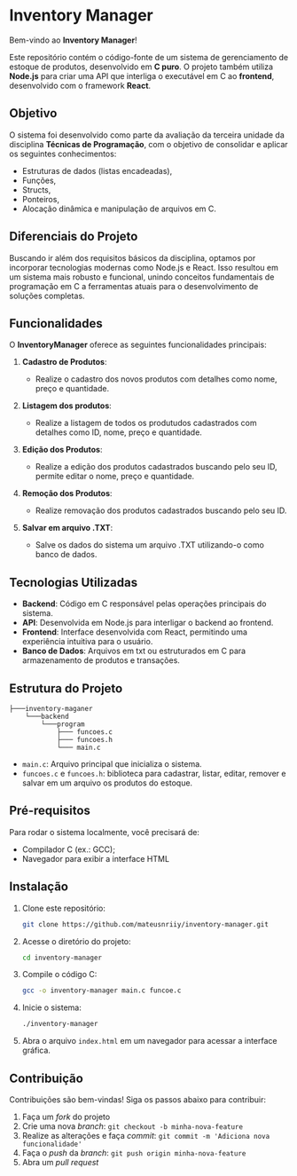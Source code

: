 # Inventory Manager

Bem-vindo ao **Inventory Manager**!  

Este repositório contém o código-fonte de um sistema de gerenciamento de estoque de produtos, desenvolvido em **C puro**. O projeto também utiliza **Node.js** para criar uma API que interliga o executável em C ao **frontend**, desenvolvido com o framework **React**.  

## Objetivo

O sistema foi desenvolvido como parte da avaliação da terceira unidade da disciplina **Técnicas de Programação**, com o objetivo de consolidar e aplicar os seguintes conhecimentos:
- Estruturas de dados (listas encadeadas),
- Funções,
- Structs,
- Ponteiros,
- Alocação dinâmica e manipulação de arquivos em C.

## Diferenciais do Projeto

Buscando ir além dos requisitos básicos da disciplina, optamos por incorporar tecnologias modernas como Node.js e React. Isso resultou em um sistema mais robusto e funcional, unindo conceitos fundamentais de programação em C a ferramentas atuais para o desenvolvimento de soluções completas.

## Funcionalidades

O **InventoryManager** oferece as seguintes funcionalidades principais:

1. **Cadastro de Produtos**:
   - Realize o cadastro dos novos produtos com detalhes como nome, preço e quantidade.

2. **Listagem dos produtos**:
   - Realize a listagem de todos os produtudos cadastrados com detalhes como ID, nome, preço e quantidade.
 
4. **Edição dos Produtos**:
   - Realize a edição dos produtos cadastrados buscando pelo seu ID, permite editar o nome, preço e quantidade.
     
5. **Remoção dos Produtos**:
   - Realize removação dos produtos cadastrados buscando pelo seu ID.
     
6. **Salvar em arquivo .TXT**:
   - Salve os dados do sistema um arquivo .TXT utilizando-o como banco de dados.
     
## Tecnologias Utilizadas

- **Backend**: Código em C responsável pelas operações principais do sistema.
- **API**: Desenvolvida em Node.js para interligar o backend ao frontend.
- **Frontend**: Interface desenvolvida com React, permitindo uma experiência intuitiva para o usuário.
- **Banco de Dados**: Arquivos em txt ou estruturados em C para armazenamento de produtos e transações.

## Estrutura do Projeto

```
├───inventory-maganer
    └───backend
        └───program
            ├─── funcoes.c
            ├─── funcoes.h
            └─── main.c
```
- `main.c`: Arquivo principal que inicializa o sistema.
- `funcoes.c` e `funcoes.h`: biblioteca para cadastrar, listar, editar, remover e salvar em um arquivo os produtos do estoque.

## Pré-requisitos

Para rodar o sistema localmente, você precisará de:

- Compilador C (ex.: GCC);
- Navegador para exibir a interface HTML

## Instalação

1. Clone este repositório:

    ```bash
    git clone https://github.com/mateusnriiy/inventory-manager.git
    ```

2. Acesse o diretório do projeto:

    ```bash
    cd inventory-manager
    ```

3. Compile o código C:

    ```bash
    gcc -o inventory-manager main.c funcoe.c
    ```

4. Inicie o sistema:

    ```bash
    ./inventory-manager
    ```

5. Abra o arquivo `index.html` em um navegador para acessar a interface gráfica.


## Contribuição

Contribuições são bem-vindas! Siga os passos abaixo para contribuir:

1. Faça um _fork_ do projeto
2. Crie uma nova _branch_: `git checkout -b minha-nova-feature`
3. Realize as alterações e faça _commit_: `git commit -m 'Adiciona nova funcionalidade'`
4. Faça o _push_ da _branch_: `git push origin minha-nova-feature`
5. Abra um _pull request_
